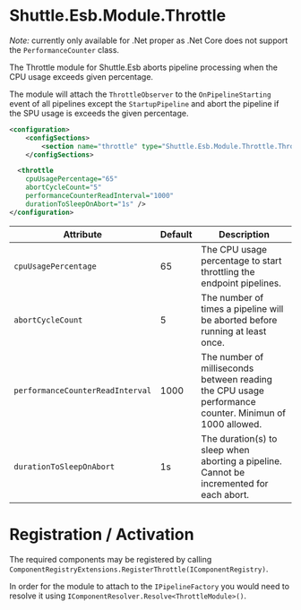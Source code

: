 # Shuttle.Esb.Module.Throttle

*Note:* currently only available for .Net proper as .Net Core does not support the `PerformanceCounter` class.

The Throttle module for Shuttle.Esb aborts pipeline processing when the CPU usage exceeds given percentage.

The module will attach the `ThrottleObserver` to the `OnPipelineStarting` event of all pipelines except the `StartupPipeline` and abort the pipeline if the SPU usage is exceeds the given percentage.

```xml
<configuration>
	<configSections>
		<section name="throttle" type="Shuttle.Esb.Module.Throttle.ThrottleSection, Shuttle.Esb.Module.Throttle"/>
	</configSections>

  <throttle 
	cpuUsagePercentage="65"
	abortCycleCount="5"
	performanceCounterReadInterval="1000"
	durationToSleepOnAbort="1s" />
</configuration>
```

| Attribute						| Default 	| Description	| 
| ---							| ---		| ---			| 
| `cpuUsagePercentage`			| 65		| The CPU usage percentage to start throttling the endpoint pipelines. |
| `abortCycleCount`				| 5		| The number of times a pipeline will be aborted before running at least once. |
| `performanceCounterReadInterval`				| 1000		| The number of milliseconds between reading the CPU usage performance counter.  Minimun of 1000 allowed. |
| `durationToSleepOnAbort`	| 1s		| The duration(s) to sleep when aborting a pipeline.  Cannot be incremented for each abort. |

# Registration / Activation

The required components may be registered by calling `ComponentRegistryExtensions.RegisterThrottle(IComponentRegistry)`.

In order for the module to attach to the `IPipelineFactory` you would need to resolve it using `IComponentResolver.Resolve<ThrottleModule>()`.
